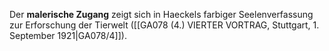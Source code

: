 
Der **malerische Zugang** zeigt sich in Haeckels farbiger Seelenverfassung zur Erforschung der Tierwelt ([[GA078 (4.) VIERTER VORTRAG, Stuttgart, 1. September 1921|GA078/4]]).
